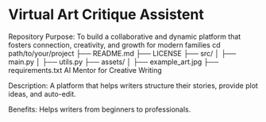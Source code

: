 # Virtual Art Critique Assistent
Repository Purpose: To build a collaborative and dynamic platform that fosters connection, creativity, and growth for modern families
cd path/to/your/project
├── README.md
├── LICENSE
├── src/
│   ├── main.py
│   ├── utils.py
├── assets/
│   ├── example_art.jpg
├── requirements.txt
AI Mentor for Creative Writing

Description: A platform that helps writers structure their stories, provide plot ideas, and auto-edit.

Benefits: Helps writers from beginners to professionals.
